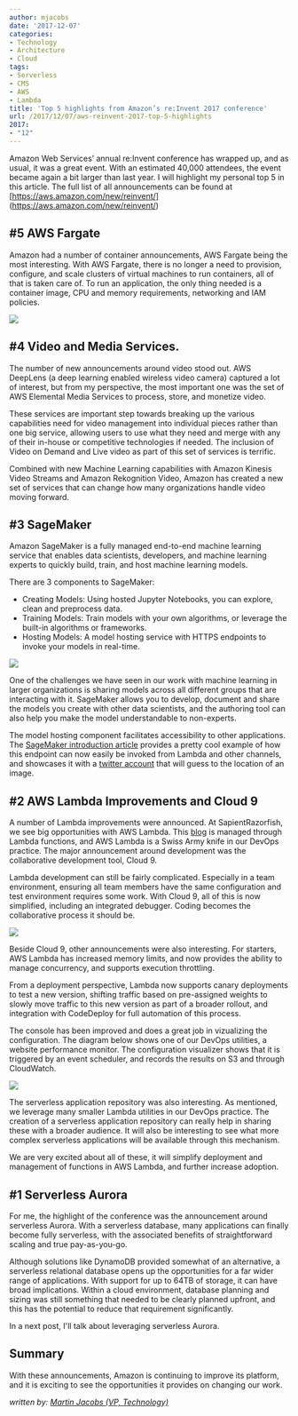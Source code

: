```yaml
---
author: mjacobs
date: '2017-12-07'
categories:
- Technology
- Architecture
- Cloud
tags:
- Serverless
- CMS
- AWS
- Lambda
title: 'Top 5 highlights from Amazon’s re:Invent 2017 conference'
url: /2017/12/07/aws-reinvent-2017-top-5-highlights
2017:
- "12"
---
```


Amazon Web Services’ annual re:Invent conference has wrapped up, and as usual, it was a great event. With an estimated 40,000 attendees, the event became again a bit larger than last year. I will highlight my personal top 5 in this article. The full list of all announcements can be found at [https://aws.amazon.com/new/reinvent/] (https://aws.amazon.com/new/reinvent/)


#5 AWS Fargate
---------
Amazon had a number of container announcements, AWS Fargate being the most interesting. With AWS Fargate, there is no longer a need to provision, configure, and scale clusters of virtual machines to run containers, all of that is taken care of. To run an application, the only thing needed is a container image, CPU and memory requirements, networking and IAM policies.

![](/media/reinvent2017/Fargate.png)

#4 Video and Media Services.
------------

The number of new announcements around video stood out. AWS DeepLens (a deep learning enabled wireless video camera) captured a lot of interest, but from my perspective, the most important one was the set of AWS Elemental Media Services to process, store, and monetize video. 

These services are important step towards breaking up the various capabilities need for video management into individual pieces rather than one big service, allowing users to use what they need and merge with any of their in-house or competitive technologies if needed. The inclusion of Video on Demand and Live video as part of this set of services is terrific. 

Combined with new Machine Learning capabilities with Amazon Kinesis Video Streams and Amazon Rekognition Video, Amazon has created a new set of services that can change how many organizations handle video moving forward.

#3 SageMaker
---

Amazon SageMaker is a fully managed end-to-end machine learning service that enables data scientists, developers, and machine learning experts to quickly build, train, and host machine learning models.

There are 3 components to SageMaker:

- Creating Models: Using hosted Jupyter Notebooks, you can explore, clean and preprocess data.
- Training Models: Train models with your own algorithms, or leverage the built-in algorithms or frameworks.
- Hosting Models: A model hosting service with HTTPS endpoints to invoke your models in real-time.

![](/media/reinvent2017/sagemaker.png)

One of the challenges we have seen in our work with machine learning in larger organizations is sharing models across all different groups that are interacting with it.  SageMaker allows you to develop, document and share the models you create with other data scientists, and the authoring tool can also help you make the model understandable to non-experts.

The model hosting component facilitates accessibility to other applications. The [SageMaker introduction article](https://aws.amazon.com/blogs/aws/sagemaker/) provides a pretty cool example of how this endpoint can now easily be invoked from Lambda and other channels, and showcases it with a [twitter account](https://twitter.com/WhereMl/) that will guess to the location of an image.


#2 AWS Lambda Improvements and Cloud 9
--------
A number of Lambda improvements were announced. At SapientRazorfish, we see big opportunities with AWS Lambda. This [blog](/2016/05/06/a-reactive-serverless-cms-for-the-technology-blog/index.html) is managed through Lambda functions, and AWS Lambda is a Swiss Army knife in our DevOps practice.  The major announcement around development was the collaborative development tool, Cloud 9.

Lambda development can still be fairly complicated. Especially in a team environment, ensuring all team members have the same configuration and test environment requires some work. With Cloud 9, all of this is now simplified, including an integrated debugger. Coding becomes the collaborative process it should be. 

![](/media/reinvent2017/cloud9.png)

Beside Cloud 9, other announcements were also interesting. For starters, AWS Lambda has increased memory limits, and now provides the ability to manage concurrency, and supports execution throttling.

From a deployment perspective, Lambda now supports canary deployments to test a new version, shifting traffic based on pre-assigned weights to slowly move traffic to this new version as part of a broader rollout, and integration with CodeDeploy for full automation of this process.

The console has been improved and does a great job in vizualizing the configuration. The diagram below shows one of our DevOps utilities, a website performance monitor. The configuration visualizer shows that it is triggered by an event scheduler, and records the results on S3 and through CloudWatch.

![](/media/reinvent2017/performance_monitor.png)

The serverless application repository was also interesting. As mentioned, we leverage many smaller Lambda utilities in our DevOps practice. The creation of a serverless application repository can really help in sharing these with a broader audience. It will also be interesting to see what more complex serverless applications will be available through this mechanism.

We are very excited about all of these, it will simplify deployment and management of functions in AWS Lambda, and further increase adoption. 


#1 Serverless Aurora
--------
For me, the highlight of the conference was the announcement around serverless Aurora. With a serverless database, many applications can finally become fully serverless, with the associated benefits of straightforward scaling and true pay-as-you-go. 

Although solutions like DynamoDB provided somewhat of an alternative, a serverless relational database opens up the opportunities for a far wider range of applications. With support for up to 64TB of storage, it can have broad implications. Within a cloud environment, database planning and sizing was still something that needed to be clearly planned upfront, and this has the potential to reduce that requirement significantly.

In a next post, I'll talk about leveraging serverless Aurora.

Summary
--------
With these announcements, Amazon is continuing to improve its platform, and it is exciting to see the opportunities it provides on changing our work. 

_written by: [Martin Jacobs (VP, Technology)](https://www.linkedin.com/in/martinjacobs1)_

